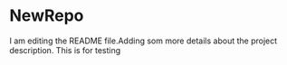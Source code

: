 # NewRepo
I am editing the README file.Adding som more details about the project description.
This is for testing
